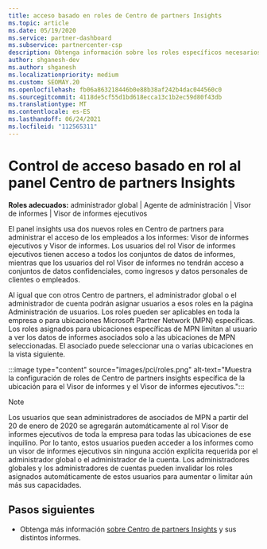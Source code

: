 ```yaml
---
title: acceso basado en roles de Centro de partners Insights
ms.topic: article
ms.date: 05/19/2020
ms.service: partner-dashboard
ms.subservice: partnercenter-csp
description: Obtenga información sobre los roles específicos necesarios para ver Centro de partners Insights. Estos incluyen los roles de Visor de informes ejecutivos y Visor de informes.
author: shganesh-dev
ms.author: shganesh
ms.localizationpriority: medium
ms.custom: SEOMAY.20
ms.openlocfilehash: fb06a863218446b0e88b38af242b4dac044560c0
ms.sourcegitcommit: 4118de5cf55d1bd618ecca13c1b2ec59d80f43db
ms.translationtype: MT
ms.contentlocale: es-ES
ms.lasthandoff: 06/24/2021
ms.locfileid: "112565311"
---
```

# <a name="role-based-access-control-to-the-partner-center-insights-dashboard"></a>Control de acceso basado en rol al panel Centro de partners Insights

**Roles adecuados:** administrador global | Agente de administración | Visor de informes | Visor de informes ejecutivos

El panel insights usa dos nuevos roles en Centro de partners para administrar el acceso de los empleados a los informes: Visor de informes ejecutivos y Visor de informes.  Los usuarios del rol Visor de informes ejecutivos tienen acceso a todos los conjuntos de datos de informes, mientras que los usuarios del rol Visor de informes no tendrán acceso a conjuntos de datos confidenciales, como ingresos y datos personales de clientes o empleados.  

Al igual que con otros Centro de partners, el administrador global o el administrador de cuenta podrán asignar usuarios a esos roles en la página Administración de usuarios. Los roles pueden ser aplicables en toda la empresa o para ubicaciones Microsoft Partner Network (MPN) específicas. Los roles asignados para ubicaciones específicas de MPN limitan al usuario a ver los datos de informes asociados solo a las ubicaciones de MPN seleccionadas. El asociado puede seleccionar una o varias ubicaciones en la vista siguiente.

:::image type="content" source="images/pci/roles.png" alt-text="Muestra la configuración de roles de Centro de partners insights específica de la ubicación para el Visor de informes y el Visor de informes ejecutivos.":::

>[!Note]
> Los usuarios que sean administradores de asociados de MPN a partir del 20  de enero de 2020 se agregarán automáticamente al rol Visor de informes ejecutivos de toda la empresa para todas las ubicaciones de ese inquilino. Por lo tanto, estos usuarios pueden acceder a los informes como un visor de informes ejecutivos sin ninguna acción explícita requerida por el administrador global o el administrador de la cuenta. Los administradores globales y los administradores de cuentas pueden invalidar los roles asignados automáticamente de estos usuarios para aumentar o limitar aún más sus capacidades.

## <a name="next-steps"></a>Pasos siguientes

- Obtenga más información [sobre Centro de partners Insights](partner-center-insights.md) y sus distintos informes.
